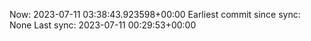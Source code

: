 Now: 2023-07-11 03:38:43.923598+00:00 Earliest commit since sync: None Last sync: 2023-07-11 00:29:53+00:00

